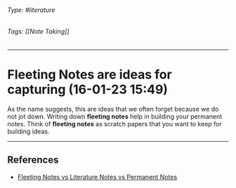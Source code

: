 ###### Type: #literature 
###### Tags: [[Note Taking]]
---
# Fleeting Notes are ideas for capturing (16-01-23 15:49)

As the name suggests, this are ideas that we often forget because we do not jot down. Writing down **fleeting notes** help in building your permanent notes. Think of **fleeting notes** as scratch papers that you want to keep for building ideas.

---
## References
-  [Fleeting Notes vs Literature Notes vs Permanent Notes](https://beingpax.medium.com/fleeting-notes-vs-literature-notes-vs-permanent-notes-d44364fe5fe7)